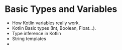 # Basic Types and Variables

- How Kotlin variables really work.
- Kotlin Basic types (Int, Boolean, Float...).
- Type inference in Kotlin
- String templates
- 